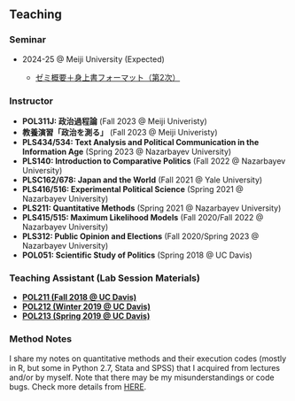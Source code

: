## Teaching

### Seminar

* 2024-25 @ Meiji University (Expected)

  * [ゼミ概要＋身上書フォーマット（第2次）](https://github.com/gentok/gentok.github.io/raw/master/files/seminarinfo_and_shinjosho_niji.pdf)

### Instructor

* **POL311J: 政治過程論** (Fall 2023 @ Meiji Univeristy)
* **教養演習「政治を測る」** (Fall 2023 @ Meiji Univeristy)
* **PLS434/534: Text Analysis and Political Communication in the Information Age** (Spring 2023 @ Nazarbayev University)
* **PLS140: Introduction to Comparative Politics** (Fall 2022 @ Nazarbayev University)
* **PLSC162/678: Japan and the World** (Fall 2021 @ Yale University)
* **PLS416/516: Experimental Political Science** (Spring 2021 @ Nazarbayev University)
* **PLS211: Quantitative Methods** (Spring 2021 @ Nazarbayev University)
* **PLS415/515: Maximum Likelihood Models** (Fall 2020/Fall 2022 @ Nazarbayev University)
* **PLS312: Public Opinion and Elections** (Fall 2020/Spring 2023 @ Nazarbayev University)
* **POL051: Scientific Study of Politics** (Spring 2018 @ UC Davis)

### Teaching Assistant (Lab Session Materials)

* [**POL211 (Fall 2018 @ UC Davis)**](https://github.com/gentok/POL211_TA_resource)
* [**POL212 (Winter 2019 @ UC Davis)**](https://github.com/gentok/POL212_TA_resource)
* [**POL213 (Spring 2019 @ UC Davis)**](https://github.com/gentok/POL213_TA_resource)

### Method Notes

I share my notes on quantitative methods and their execution codes (mostly in R, but some in Python 2.7, Stata and SPSS) that I acquired from lectures and/or by myself. Note that there may be my misunderstandings or code bugs. Check more details from [HERE](https://github.com/gentok/Method_Notes).